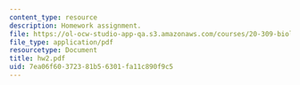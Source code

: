 ```yaml
---
content_type: resource
description: Homework assignment.
file: https://ol-ocw-studio-app-qa.s3.amazonaws.com/courses/20-309-biological-engineering-ii-instrumentation-and-measurement-fall-2006/7ea06f60372381b56301fa11c890f9c5_hw2.pdf
file_type: application/pdf
resourcetype: Document
title: hw2.pdf
uid: 7ea06f60-3723-81b5-6301-fa11c890f9c5
---
```

